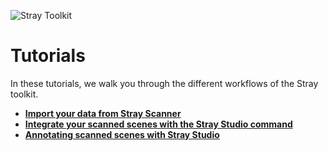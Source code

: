 ![Stray Toolkit](/images/stray-logo.png)
# Tutorials

In these tutorials, we walk you through the different workflows of the Stray toolkit.

- **[Import your data from Stray Scanner](/tutorials/import.md)**
- **[Integrate your scanned scenes with the Stray Studio command](/tutorials/integrating.md)**
- **[Annotating scanned scenes with Stray Studio](/tutorials/annotating.md)**

